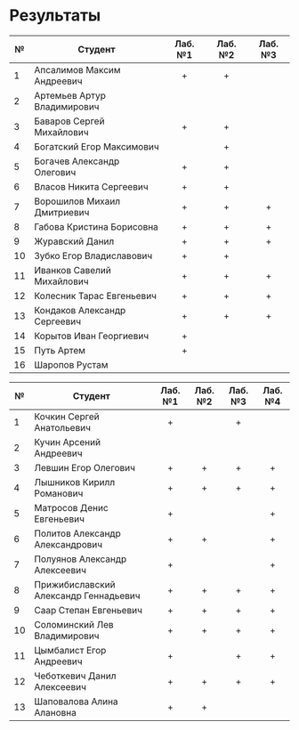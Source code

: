 # Результаты

| №   | Студент                      | Лаб. №1 | Лаб. №2 | Лаб. №3 |
| --- | ---------------------------- | :-----: | :-----: | :-----: |
| 1   | Апсалимов Максим Андреевич   |    +    |    +    |         |
| 2   | Артемьев Артур Владимирович  |         |         |         |
| 3   | Баваров Сергей Михайлович    |    +    |    +    |         |
| 4   | Богатский Егор Максимович    |         |    +    |         |
| 5   | Богачев Александр Олегович   |    +    |    +    |         |
| 6   | Власов Никита Сергеевич      |    +    |    +    |         |
| 7   | Ворошилов Михаил Дмитриевич  |    +    |    +    |    +    |
| 8   | Габова Кристина Борисовна    |    +    |    +    |    +    |
| 9   | Журавский Данил              |    +    |    +    |    +    |
| 10  | Зубко Егор Владиславович     |    +    |    +    |         |
| 11  | Иванков Савелий Михайлович   |    +    |    +    |    +    |
| 12  | Колесник Тарас Евгеньевич    |    +    |    +    |    +    |
| 13  | Кондаков Александр Сергеевич |    +    |    +    |    +    |
| 14  | Корытов Иван Георгиевич      |    +    |         |         |
| 15  | Путь Артем                   |    +    |         |         |
| 16  | Шаропов Рустам               |         |         |         |

| №   | Студент                               | Лаб. №1 | Лаб. №2 | Лаб. №3 | Лаб. №4 |
| --- | ------------------------------------- | :-----: | :-----: | :-----: | :-----: |
| 1   | Кочкин Сергей Анатольевич             |    +    |         |    +    |         |
| 2   | Кучин Арсений Андреевич               |         |         |         |         |
| 3   | Левшин Егор Олегович                  |    +    |    +    |    +    |    +    |
| 4   | Лышников Кирилл Романович             |    +    |    +    |    +    |    +    |
| 5   | Матросов Денис Евгеньевич             |    +    |         |         |    +    |
| 6   | Политов Александр Александрович       |    +    |    +    |         |    +    |
| 7   | Полуянов Александр Алексеевич         |    +    |         |         |    +    |
| 8   | Прижибиславский Александр Геннадьевич |    +    |    +    |    +    |    +    |
| 9   | Саар Степан Евгеньевич                |    +    |    +    |    +    |    +    |
| 10  | Соломинский Лев Владимирович          |    +    |    +    |    +    |    +    |
| 11  | Цымбалист Егор Андреевич              |    +    |         |    +    |    +    |
| 12  | Чеботкевич Данил Алексеевич           |    +    |    +    |    +    |    +    |
| 13  | Шаповалова Алина Алановна             |    +    |    +    |         |         |
